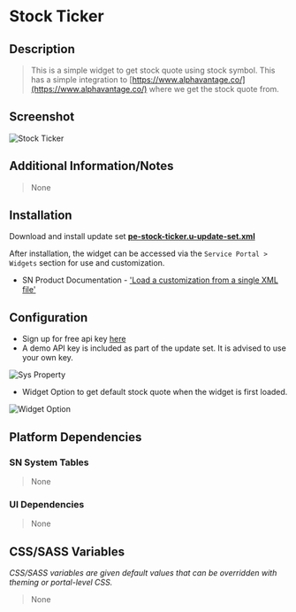 # Stock Ticker

## Description

> This is a simple widget to get stock quote using stock symbol. This has a simple integration to [https://www.alphavantage.co/](https://www.alphavantage.co/) where we get the stock quote from.

## Screenshot

![Stock Ticker](https://raw.githubusercontent.com/platform-experience/serviceportal-widget-library/master/src/pe-stock-ticker/images/working.png)

## Additional Information/Notes

> None

## Installation

Download and install update set **[pe-stock-ticker.u-update-set.xml](https://github.com/platform-experience/serviceportal-widget-library/blob/master/src/pe-stock-ticker/pe-stock-ticker.u-update-set.xml)**

After installation, the widget can be accessed via the `Service Portal > Widgets` section for use and customization.

* SN Product Documentation - ['Load a customization from a single XML file'](https://docs.servicenow.com/bundle/kingston-application-development/page/build/system-update-sets/task/t_SaveAnUpdateSetAsAnXMLFile.html)

## Configuration

* Sign up for free api key [here](https://www.alphavantage.co/support/#api-key)
* A demo API key is included as part of the update set. It is advised to use your own key.

 ![Sys Property](https://raw.githubusercontent.com/platform-experience/serviceportal-widget-library/master/src/pe-stock-ticker/images/api_key.png)
 
* Widget Option to get default stock quote when the widget is first loaded.

 ![Widget Option](https://raw.githubusercontent.com/platform-experience/serviceportal-widget-library/master/src/pe-stock-ticker/images/widget_option.png)

## Platform Dependencies

### SN System Tables

> None

### UI Dependencies

> None

## CSS/SASS Variables

_CSS/SASS variables are given default values that can be overridden with theming or portal-level CSS._

> None
